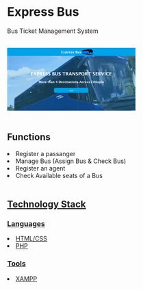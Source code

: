 # Express Bus
Bus Ticket Management System

<br>
<img
  src="assets/Express landing.png"
  alt="Alt text"
  title="Optional title"
  style="display: inline-block; margin: 0 auto; max-width: 300px">
<br><br>
<h2>Functions</h2>
<li>Register a passanger</li>
<li>Manage Bus (Assign Bus & Check Bus)</li>
<li>Register an agent</li>
<li>Check Available seats of a Bus</li>
<br>
<h2><u>Technology Stack<u></h2>
<h3>Languages</h3>
<li>HTML/CSS</li>
<li>PHP</li>
<h3>Tools</h3>
<li>XAMPP</li>

